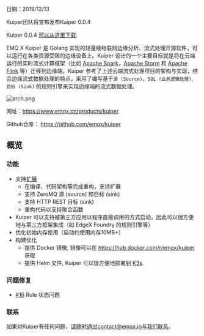 日期：2019/12/13

Kuiper团队将宣布发布Kuiper 0.0.4

Kuiper 0.0.4 [可以从这里下载](https://github.com/emqx/kuiper/releases/tag/0.0.4).

EMQ X Kuiper 是 Golang 实现的轻量级物联网边缘分析、流式处理开源软件，可以运行在各类资源受限的边缘设备上。Kuiper 设计的一个主要目标就是将在云端运行的实时流式计算框架（比如 [Apache Spark](https://spark.apache.org/)，[Apache Storm](https://storm.apache.org/) 和 [Apache Flink](https://flink.apache.org/) 等）迁移到边缘端。Kuiper 参考了上述云端流式处理项目的架构与实现，结合边缘流式数据处理的特点，采用了编写基于`源 (Source)`，`SQL (业务逻辑处理)`, `目标 (Sink)` 的规则引擎来实现边缘端的流式数据处理。

![arch.png](https://static.emqx.net/images/95b75e626481746d4bcb58bf76820527.png)

网址：https://www.emqx.cn/products/kuiper

Github仓库： https://github.com/emqx/kuiper

## 概览

### 功能

- 支持[扩展](https://github.com/emqx/kuiper/blob/master/docs/en_US/extension/overview.md)
  - 在编译、代码架构等完成重构，支持扩展
  - 支持 ZeroMQ 源 (source) 和目标 (sink)
  - 支持 HTTP REST 目标 (sink)
  - 重构代码以支持聚合函数
- Kuiper 可以支持被第三方应用以程序直接调用的方式启动，因此可以很方便地与第三方框架集成（如 EdgeX Foundry 的规则引擎等）
- 优化初始内存使用（启动约使用内存10MB+）
- 构建优化
  - 提供 Docker 镜像, 镜像可以在 https://hub.docker.com/r/emqx/kuiper 获取
  - 提供 Helm 文件,  Kuiper 可以很方便地部署到 [K3s](https://github.com/emqx/kuiper/blob/master/deploy/chart/kuiper/README.md).

### 问题修复

- [#16](https://github.com/emqx/kuiper/issues/16) Rule 状态问题 

### 联系

如果对Kuiper有任何问题，请随时通过contact@emqx.io与我们联系。


